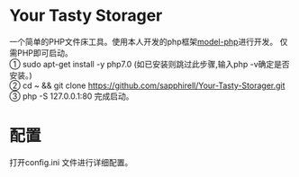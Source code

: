 # Your Tasty Storager 
一个简单的PHP文件床工具。使用本人开发的php框架<a href="https://github.com/sapphirell/model-php">model-php</a>进行开发。
仅需PHP即可启动。<br />
① sudo apt-get install -y php7.0 (如已安装则跳过此步骤,输入php -v确定是否安装。) <br />
② cd ~ && git clone https://github.com/sapphirell/Your-Tasty-Storager.git <br />
③ php -S 127.0.0.1:80 完成启动。 <br />

# 配置
打开config.ini 文件进行详细配置。